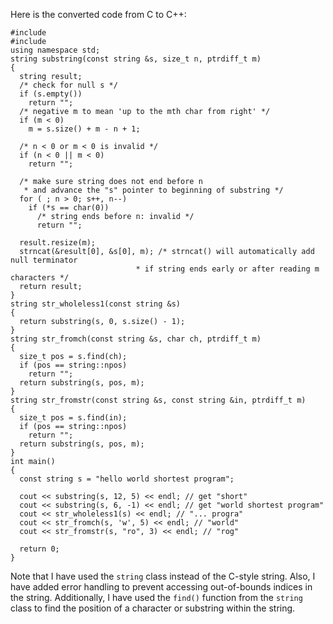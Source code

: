 Here is the converted code from C to C++:
```
#include 
#include 
using namespace std;
string substring(const string &s, size_t n, ptrdiff_t m)
{
  string result;
  /* check for null s */
  if (s.empty())
    return "";
  /* negative m to mean 'up to the mth char from right' */
  if (m < 0) 
    m = s.size() + m - n + 1;

  /* n < 0 or m < 0 is invalid */
  if (n < 0 || m < 0)
    return "";

  /* make sure string does not end before n 
   * and advance the "s" pointer to beginning of substring */
  for ( ; n > 0; s++, n--)
    if (*s == char(0))
      /* string ends before n: invalid */
      return "";

  result.resize(m);
  strncat(&result[0], &s[0], m); /* strncat() will automatically add null terminator
                            * if string ends early or after reading m characters */
  return result;
}
string str_wholeless1(const string &s)
{
  return substring(s, 0, s.size() - 1);
}
string str_fromch(const string &s, char ch, ptrdiff_t m)
{
  size_t pos = s.find(ch);
  if (pos == string::npos)
    return "";
  return substring(s, pos, m);
}
string str_fromstr(const string &s, const string &in, ptrdiff_t m)
{
  size_t pos = s.find(in);
  if (pos == string::npos)
    return "";
  return substring(s, pos, m);
}
int main()
{
  const string s = "hello world shortest program";

  cout << substring(s, 12, 5) << endl; // get "short"
  cout << substring(s, 6, -1) << endl; // get "world shortest program"
  cout << str_wholeless1(s) << endl; // "... progra"
  cout << str_fromch(s, 'w', 5) << endl; // "world"
  cout << str_fromstr(s, "ro", 3) << endl; // "rog"

  return 0;
}
```
Note that I have used the `string` class instead of the C-style string. Also, I have added error handling to prevent accessing out-of-bounds indices in the string. Additionally, I have used the `find()` function from the `string` class to find the position of a character or substring within the string.

